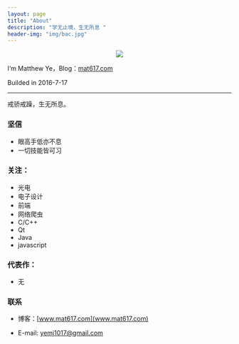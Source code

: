 ```yaml
---
layout: page
title: "About"
description: "学无止境，生无所息 "
header-img: "img/bac.jpg"
---
```



<center>
    <p><img src="http://7xlfkx.com1.z0.glb.clouddn.com/white2.jpg" align="center"></p>
</center>

I‘m Matthew Ye，Blog：[mat617.com](mat617.com)

Builded	in 2016-7-17


---
戒骄戒躁，生无所息。

### 坚信

- 眼高手低亦不息 
- 一切技能皆可习


### 关注：

- 光电
- 电子设计
- 前端
- 网络爬虫
- C/C++
- Qt
- Java
- javascript



### 代表作：

- 无



### 联系

- 博客：[www.mat617.com](www.mat617.com)

- E-mail: [yemj1017@gmail.com](yemj1017@gmail.com)
